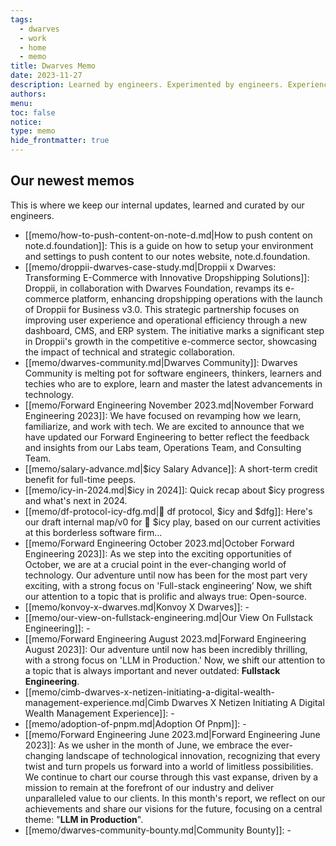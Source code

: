 ```yaml
---
tags:
  - dwarves
  - work
  - home
  - memo
title: Dwarves Memo
date: 2023-11-27
description: Learned by engineers. Experimented by engineers. Experienced by engineers. Written by Dwarves for product craftsmen.
authors: 
menu: 
toc: false
notice: 
type: memo
hide_frontmatter: true
---
```

## Our newest memos

This is where we keep our internal updates, learned and curated by our engineers.

- [[memo/how-to-push-content-on-note-d.md|How to push content on note.d.foundation]]: This is a guide on how to setup your environment and settings to push content to our notes website, note.d.foundation.
- [[memo/droppii-dwarves-case-study.md|Droppii x Dwarves: Transforming E-Commerce with Innovative Dropshipping Solutions]]: Droppii, in collaboration with Dwarves Foundation, revamps its e-commerce platform, enhancing dropshipping operations with the launch of Droppii for Business v3.0. This strategic partnership focuses on improving user experience and operational efficiency through a new dashboard, CMS, and ERP system. The initiative marks a significant step in Droppii's growth in the competitive e-commerce sector, showcasing the impact of technical and strategic collaboration.
- [[memo/dwarves-community.md|Dwarves Community]]: Dwarves Community is melting pot for software engineers, thinkers, learners and techies who are to explore, learn and master the latest advancements in technology.
- [[memo/Forward Engineering November 2023.md|November Forward Engineering 2023]]: We have focused on revamping how we learn, familiarize, and work with tech. We are excited to announce that we have updated our Forward Engineering to better reflect the feedback and insights from our Labs team, Operations Team, and Consulting Team.
- [[memo/salary-advance.md|$icy Salary Advance]]: A short-term credit benefit for full-time peeps.
- [[memo/icy-in-2024.md|$icy in 2024]]: Quick recap about $icy progress and what's next in 2024.
- [[memo/df-protocol-icy-dfg.md|💠 df protocol, $icy and $dfg]]: Here's our draft internal map/v0 for 🧊 $icy play, based on our current activities at this borderless software firm...
- [[memo/Forward Engineering October 2023.md|October Forward Engineering 2023]]: As we step into the exciting opportunities of October, we are at a crucial point in the ever-changing world of technology. Our adventure until now has been for the most part very exciting, with a strong focus on 'Full-stack engineering’ Now, we shift our attention to a topic that is prolific and always true: Open-source.
- [[memo/konvoy-x-dwarves.md|Konvoy X Dwarves]]: \-
- [[memo/our-view-on-fullstack-engineering.md|Our View On Fullstack Engineering]]: \-
- [[memo/Forward Engineering August 2023.md|Forward Engineering August 2023]]: Our adventure until now has been incredibly thrilling, with a strong focus on 'LLM in Production.' Now, we shift our attention to a topic that is always important and never outdated: **Fullstack Engineering**.
- [[memo/cimb-dwarves-x-netizen-initiating-a-digital-wealth-management-experience.md|Cimb Dwarves X Netizen Initiating A Digital Wealth Management Experience]]: \-
- [[memo/adoption-of-pnpm.md|Adoption Of Pnpm]]: \-
- [[memo/Forward Engineering June 2023.md|Forward Engineering June 2023]]: As we usher in the month of June, we embrace the ever-changing landscape of technological innovation, recognizing that every twist and turn propels us forward into a world of limitless possibilities. We continue to chart our course through this vast expanse, driven by a mission to remain at the forefront of our industry and deliver unparalleled value to our clients. In this month's report, we reflect on our achievements and share our visions for the future, focusing on a central theme: "**LLM in Production**".
- [[memo/dwarves-community-bounty.md|Community Bounty]]: \-


